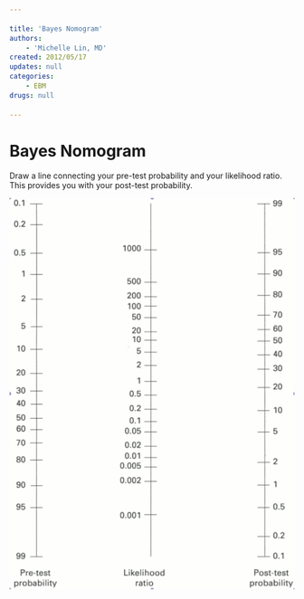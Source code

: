 ```yaml
---

title: 'Bayes Nomogram'
authors:
    - 'Michelle Lin, MD'
created: 2012/05/17
updates: null
categories:
    - EBM
drugs: null

---
```




# Bayes Nomogram

Draw a line connecting your pre-test probability and your likelihood ratio. This provides you with your post-test probability.

![](image-1.png)
